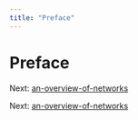 ```yaml
---
title: "Preface"
---
```


# Preface

Next: [an-overview-of-networks](an-overview-of-networks.md)

Next: [an-overview-of-networks](an-overview-of-networks.md)
